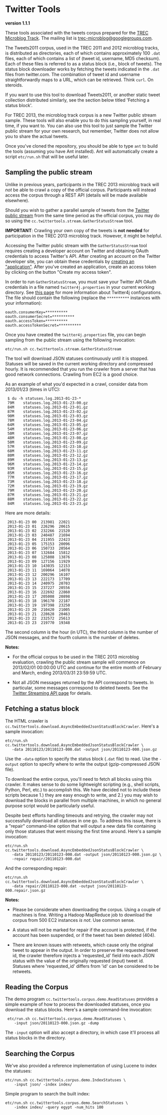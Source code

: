 Twitter Tools
=============

**version 1.1.1**

These tools associated with the tweets corpus prepared for the [TREC Microblog Track](https://sites.google.com/site/microblogtrack/). The mailing list is [ trec-microblog@googlegroups.com](http://groups.google.com/group/trec-microblog).

The Tweets2011 corpus, used in the TREC 2011 and 2012 microblog tracks, is distributed as directories, each of which contains approximately 100 `.dat` files, each of which contains a list of (tweet id, username, MD5 checksum). Each of these files is referred to as a status block (i.e., block of tweets).  The status block downloader works by fetching the tweets indicated in the `.dat` files from twitter.com. The combination of tweet id and username straightforwardly maps to a URL, which can be retrieved. Think `curl`. On steroids.

If you want to use this tool to download Tweets2011, or another static tweet collection distributed similarly, see the section below titled 'Fetching a status block'.

For TREC 2013, the microblog track corpus is a new Twitter public stream sample.  These tools will also enable you to do this sampling yourself, in real time, if you want to.  You can also use this tool to just sample the Twitter public stream for your own research, but remember, Twitter does not allow you to share the actual tweets.

Once you've cloned the repository, you should be able to type `ant` to build the tools (assuming you have Ant installed). Ant will automatically create a script `etc/run.sh` that will be useful later.

Sampling the public stream
--------------------------

Unlike in previous years, participants in the TREC 2013 microblog track will *not* be able to crawl a copy of the official corpus. Participants will instead access the corpus through a REST API (details will be made available elsewhere).

Should you wish to gather a parallel sample of tweets from the [Twitter public stream](https://dev.twitter.com/docs/streaming-apis/streams/public) from the same time period as the official corpus, you may do so using the `cc.twittertools.stream.GatherStatusStream` tool.

**IMPORTANT**: Crawling your own copy of the tweets is **not** **needed** for participation in the TREC 2013 microblog track. However, it might be helpful.

Accessing the Twitter public stream with the `GatherStatusStream` tool requires creating a developer account on Twitter and obtaining OAuth credentials to access Twitter's API. After creating an account on the Twitter developer site, you can obtain these credentials by [creating an "application"](https://dev.twitter.com/apps/new). After you've created an application, create an access token by clicking on the button "Create my access token".

In order to run `GatherStatusStream`, you must save your Twitter API OAuth credentials in a file named `twitter4j.properties` in your current working directory. See [this page](http://twitter4j.org/en/configuration.html) for more information about Twitter4j configurations. The file should contain the following (replace the `**********` instances with your information):

    oauth.consumerKey=**********
    oauth.consumerSecret=**********
    oauth.accessToken=**********
    oauth.accessTokenSecret=**********

Once you have created the `twitter4j.properties` file, you can begin sampling from the public stream using the following invocation:

    etc/run.sh cc.twittertools.stream.GatherStatusStream

The tool will download JSON statuses continuously until it is stopped. Statuses will be saved in the current working directory and compressed hourly. It is recommended that you run the crawler from a server that has good network connections. Crawling from EC2 is a good choice.

As an example of what you'd expected in a crawl, consider data from 2013/01/23 (times in UTC):

     $ du -h statuses.log.2013-01-23-*
     79M	statuses.log.2013-01-23-00.gz
     84M	statuses.log.2013-01-23-01.gz
     87M	statuses.log.2013-01-23-02.gz
     90M	statuses.log.2013-01-23-03.gz
     78M	statuses.log.2013-01-23-04.gz
     64M	statuses.log.2013-01-23-05.gz
     54M	statuses.log.2013-01-23-06.gz
     50M	statuses.log.2013-01-23-07.gz
     48M	statuses.log.2013-01-23-08.gz
     50M	statuses.log.2013-01-23-09.gz
     57M	statuses.log.2013-01-23-10.gz
     68M	statuses.log.2013-01-23-11.gz
     80M	statuses.log.2013-01-23-12.gz
     89M	statuses.log.2013-01-23-13.gz
     96M	statuses.log.2013-01-23-14.gz
     93M	statuses.log.2013-01-23-15.gz
     85M	statuses.log.2013-01-23-16.gz
     77M	statuses.log.2013-01-23-17.gz
     73M	statuses.log.2013-01-23-18.gz
     72M	statuses.log.2013-01-23-19.gz
     79M	statuses.log.2013-01-23-20.gz
     87M	statuses.log.2013-01-23-21.gz
     88M	statuses.log.2013-01-23-22.gz
     84M	statuses.log.2013-01-23-23.gz

Here are more details:

     2013-01-23	00	213981	22021
     2013-01-23	01	226296	20615
     2013-01-23	02	232266	21520
     2013-01-23	03	240487	21694
     2013-01-23	04	211955	22423
     2013-01-23	05	175153	20096
     2013-01-23	06	150733	20564
     2013-01-23	07	132684	15812
     2013-01-23	08	125808	13876
     2013-01-23	09	127156	11929
     2013-01-23	10	143035	12153
     2013-01-23	11	169064	14078
     2013-01-23	12	200296	16107
     2013-01-23	13	222173	17709
     2013-01-23	14	240975	20703
     2013-01-23	15	237227	20556
     2013-01-23	16	222692	22860
     2013-01-23	17	205008	20898
     2013-01-23	18	196170	22187
     2013-01-23	19	197398	23250
     2013-01-23	20	210420	21005
     2013-01-23	21	228628	20463
     2013-01-23	22	232572	25613
     2013-01-23	23	219770	19348

The second column is the hour (in UTC), the third column is the number of JSON messages, and the fourth column is the number of deletes.

**Notes:**

* For the official corpus to be used in the TREC 2013 microblog evaluation, crawling the public stream sample will commence on 2013/02/01 00:00:00 UTC and continue for the entire month of February and March, ending 2013/03/31 23:59:59 UTC.

* Not all JSON messages returned by the API correspond to tweets. In particular, some messages correspond to deleted tweets. See the [Twitter Streaming API page](https://dev.twitter.com/docs/streaming-apis/messages#Status_deletion_notices_delete) for details.


Fetching a status block
-----------------------

The HTML crawler is `cc.twittertools.download.AsyncEmbeddedJsonStatusBlockCrawler`. Here's a sample invocation:

    etc/run.sh cc.twittertools.download.AsyncEmbeddedJsonStatusBlockCrawler \
       -data 20110123/20110123-000.dat -output json/20110123-000.json.gz

Use the `-data` option to specify the status block (`.dat` file) to read. Use the `-output` option to specify where to write the output (gzip-compressed JSON file).

To download the entire corpus, you'll need to fetch all blocks using this crawler. It makes sense to do some lightweight scripting (e.g., shell scripts, Python, Perl, etc.) to accomplish this. We have decided not to include these scripts because 1.) they are easy enough to write, and 2.) you may wish to download the blocks in parallel from multiple machines, in which no general purpose script would be particularly useful.

Despite best efforts handling timeouts and retrying, the crawler may not successfully download all statuses in one go. To address this issue, there is a "repair" command-line option that will output a new data file containing only those statuses that went missing the first time around. Here's a sample invocation:

    etc/run.sh cc.twittertools.download.AsyncEmbeddedJsonStatusBlockCrawler \
       -data 20110123/20110123-000.dat -output json/20110123-000.json.gz \
       -repair repair/20110123-000.dat

And the corresponding repair:

    etc/run.sh cc.twittertools.download.AsyncEmbeddedJsonStatusBlockCrawler \
       -data repair/20110123-000.dat -output json/20110123-000.repair.json.gz

**Notes:** 

* Please be considerate when downloading the corpus. Using a couple of machines is fine. Writing a Hadoop MapReduce job to download the corpus from 500 EC2 instances _is not_. Use common sense.

* A status will not be marked for repair if the account is protected, if the account has been suspended, or if the tweet has been deleted (404).

* There are known issues with retweets, which cause only the original tweet to appear in the output. In order to preserve the requested tweet id, the crawler therefore injects a 'requested\_id' field into each JSON status with the value of the originally requested (input) tweet id. Statuses where 'requested\_id' differs from 'id' can be considered to be retweets.

Reading the Corpus
------------------

The demo program `cc.twittertools.corpus.demo.ReadStatuses` provides a simple example of how to process the downloaded statuses, once you download the status blocks. Here's a sample command-line invocation:

     etc/run.sh cc.twittertools.corpus.demo.ReadStatuses \
        -input json/20110123-000.json.gz -dump

The `-input` option will also accept a directory, in which case it'll process all status blocks in the directory.


Searching the Corpus
--------------------

We've also provided a reference implementation of using Lucene to index the statuses:

    etc/run.sh cc.twittertools.corpus.demo.IndexStatuses \
        -input json/ -index index/

Simple program to search the built index:

    etc/run.sh cc.twittertools.corpus.demo.SearchStatuses \
        -index index/ -query egypt -num_hits 100
